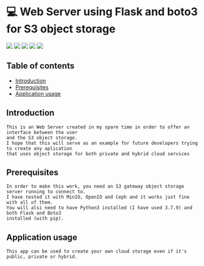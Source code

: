 # :computer: Web Server using Flask and boto3 for S3 object storage

<a href="https://www.python.org/"><img src="https://img.shields.io/badge/language-Python-brightgreen"></a>
<a href="https://flask.palletsprojects.com/en/2.0.x/"><img src="https://img.shields.io/badge/Server-Flask-blue"></a>
<a href="https://boto3.amazonaws.com/v1/documentation/api/latest/index.html"><img src="https://img.shields.io/badge/AWS SDK-Boto3-yellow"></a>
<a href="#"><img src="https://img.shields.io/badge/Markup-HTML-orange"></a>
<a href="#"><img src="https://img.shields.io/badge/Style-CSS-blue"></a>

## Table of contents
 - [Introduction](#Introduction)
 - [Prerequisites](#Prerequisites)
 - [Application usage](#Application%20usage)

## Introduction
    This is an Web Server created in my spare time in order to offer an interface between the user
    and the S3 object storage.
    I hope that this will serve as an example for future developers trying to create any aplication
    that uses object storage for both private and hybrid cloud services

## Prerequisites
    In order to make this work, you need an S3 gateway object storage server running to connect to.
    I have tested it with MinIO, OpenIO and Ceph and it works just fine with all of them.
    You will alsi need to have Python3 installed (I have used 3.7.9) and both Flask and Boto3 
    installed (with pip).

 ## Application usage
    This app can be used to create your own cloud storage even if it's public, private or hybrid. 
